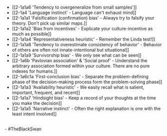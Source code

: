 - [[2-1a1a6 'Tendency to overgeneralize from small samples']]
- [[2-1a4 'Language instinct' - Language can't exhaust mind]]
- [[2-1a1a1 'Falsification (confirmation) bias' - Always try to falsify your theory. Don't pick up similar maps.]]
- [[2-1a1a2 'Bias from incentives' - Explicate your culture-incentive as much as possible]]
- [[2-1a1a4 'Representativeness heuristic' - Remember the Linda test!]]
- [[2-1a1a8 'Tendency to overestimate consistency of behavior' - Behavior of others are often not innate-intentional but situational]]
- [[2-1a1a9 'Survivorship bias' - We only see what can be seen]]
- [[2-1a6b 'Pavlovian association' & 'Social proof' - Understand the arbitrary association formed within your culture. There are no pure indexes for humans.]]
- [[2-1a6c1a 'First-conclusion bias' - Separate the problem-defining phase of the decision-making process form the problem-solving phase]]
- [[2-1a1a3 'Availability heuristic' - We easily recall what is salient, important, frequent, and recent]]
- [[2-1a1a7 'Hindsight bias' - Keep a record of your thoughts at the time you make the decision]]
- [[2-1a1a5 'Narrative instinct' - Often the right explanation is one with the least intent involved]]
<br>
- #TheBlackSwan
